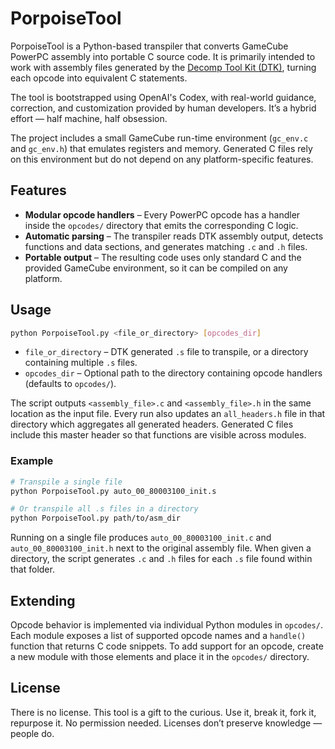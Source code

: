 # PorpoiseTool

PorpoiseTool is a Python-based transpiler that converts GameCube PowerPC assembly
into portable C source code. It is primarily intended to work with assembly files
generated by the [Decomp Tool Kit (DTK)](https://github.com/dtk-mirror), turning
each opcode into equivalent C statements.

The tool is bootstrapped using OpenAI's Codex, with real-world guidance, correction,
and customization provided by human developers. It’s a hybrid effort — half machine,
half obsession.

The project includes a small GameCube run-time environment (`gc_env.c` and
`gc_env.h`) that emulates registers and memory. Generated C files rely on this
environment but do not depend on any platform-specific features.

## Features

* **Modular opcode handlers** – Every PowerPC opcode has a handler inside the
  `opcodes/` directory that emits the corresponding C logic.
* **Automatic parsing** – The transpiler reads DTK assembly output, detects
  functions and data sections, and generates matching `.c` and `.h` files.
* **Portable output** – The resulting code uses only standard C and the
  provided GameCube environment, so it can be compiled on any platform.

## Usage

```bash
python PorpoiseTool.py <file_or_directory> [opcodes_dir]
```

* `file_or_directory` – DTK generated `.s` file to transpile, or a directory
  containing multiple `.s` files.
* `opcodes_dir` – Optional path to the directory containing opcode handlers
  (defaults to `opcodes/`).

The script outputs `<assembly_file>.c` and `<assembly_file>.h` in the same
location as the input file. Every run also updates an `all_headers.h` file
in that directory which aggregates all generated headers. Generated C files
include this master header so that functions are visible across modules.

### Example

```bash
# Transpile a single file
python PorpoiseTool.py auto_00_80003100_init.s

# Or transpile all .s files in a directory
python PorpoiseTool.py path/to/asm_dir
```

Running on a single file produces `auto_00_80003100_init.c` and
`auto_00_80003100_init.h` next to the original assembly file. When given a
directory, the script generates `.c` and `.h` files for each `.s` file found
within that folder.

## Extending

Opcode behavior is implemented via individual Python modules in `opcodes/`. Each
module exposes a list of supported opcode names and a `handle()` function that
returns C code snippets. To add support for an opcode, create a new module with
those elements and place it in the `opcodes/` directory.

## License

There is no license. This tool is a gift to the curious.
Use it, break it, fork it, repurpose it. No permission needed.
Licenses don’t preserve knowledge — people do.
